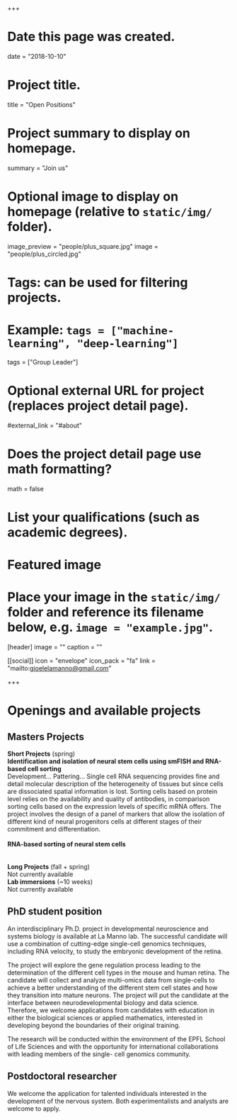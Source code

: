 +++
# Date this page was created.
date = "2018-10-10"

# Project title.
title = "Open Positions"

# Project summary to display on homepage.
summary = "Join us"

# Optional image to display on homepage (relative to `static/img/` folder).
image_preview = "people/plus_square.jpg"
image = "people/plus_circled.jpg"

# Tags: can be used for filtering projects.
# Example: `tags = ["machine-learning", "deep-learning"]`
tags = ["Group Leader"]

# Optional external URL for project (replaces project detail page).
#external_link = "#about"

# Does the project detail page use math formatting?
math = false

# List your qualifications (such as academic degrees).
# Featured image
# Place your image in the `static/img/` folder and reference its filename below, e.g. `image = "example.jpg"`.
[header]
image = ""
caption = ""

[[social]]
icon = "envelope"
icon_pack = "fa"
link = "mailto:gioelelamanno@gmail.com"
 
+++
 
# Openings and available projects

## Masters Projects

**Short Projects** (spring)<br>
**Identification and isolation of neural stem cells using smFISH and RNA-based cell sorting**<br>
Development... Pattering...
Single cell RNA sequencing provides fine and detail molecular description of the heterogeneity of tissues but since cells are dissociated spatial information is lost.
Sorting cells based on protein level relies on the availability and quality of antibodies, in comparison sorting cells based on the expression levels of specific mRNA offers.
The project involves the design of a panel of markers that allow the isolation of different kind of neural progenitors cells at different stages of their commitment and differentiation.
<br><br>
**RNA-based sorting of neural stem cells**<br>
<br><br>
**Long Projects** (fall + spring)<br>
Not currently available
<br>
**Lab immersions** (~10 weeks)<br>
Not currently available

## PhD student position

An interdisciplinary Ph.D. project in developmental neuroscience and systems biology is available at La Manno lab. The successful candidate will use a combination of cutting-edge single-cell genomics techniques, including RNA velocity, to study the embryonic development of the retina.

The project will explore the gene regulation process leading to the determination of the different cell types in the mouse and human retina. The candidate will collect and analyze multi-omics data from single-cells to achieve a better understanding of the different stem cell states and how they transition into mature neurons.
The project will put the candidate at the interface between neurodevelopmental biology and data science. Therefore, we welcome applications from candidates with education in either the biological sciences or applied mathematics, interested in developing beyond the boundaries of their original training.

The research will be conducted within the environment of the EPFL School of Life Sciences and with the opportunity for international collaborations with leading members of the single- cell genomics community.

## Postdoctoral researcher

We welcome the application for talented individuals interested in the development of the nervous system.
Both experimentalists and analysts are welcome to apply. 